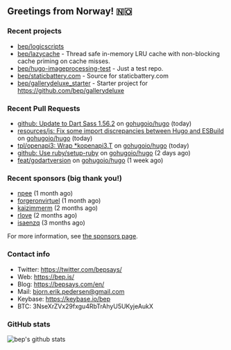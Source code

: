 ## Greetings from Norway! 🇳🇴

### Recent projects

- [bep/logicscripts](https://github.com/bep/logicscripts)
- [bep/lazycache](https://github.com/bep/lazycache) - Thread safe in-memory LRU cache with non-blocking cache priming on cache misses.
- [bep/hugo-imageprocessing-test](https://github.com/bep/hugo-imageprocessing-test) - Just a test repo.
- [bep/staticbattery.com](https://github.com/bep/staticbattery.com) - Source for staticbattery.com
- [bep/gallerydeluxe_starter](https://github.com/bep/gallerydeluxe_starter) - Starter project for https://github.com/bep/gallerydeluxe

### Recent Pull Requests

- [github: Update to Dart Sass 1.56.2](https://github.com/gohugoio/hugo/pull/10531) on [gohugoio/hugo](https://github.com/gohugoio/hugo) (today)
- [resources/js: Fix some import discrepancies between Hugo and ESBuild](https://github.com/gohugoio/hugo/pull/10529) on [gohugoio/hugo](https://github.com/gohugoio/hugo) (today)
- [tpl/openapi3: Wrap *kopenapi3.T](https://github.com/gohugoio/hugo/pull/10528) on [gohugoio/hugo](https://github.com/gohugoio/hugo) (today)
- [github: Use ruby/setup-ruby](https://github.com/gohugoio/hugo/pull/10522) on [gohugoio/hugo](https://github.com/gohugoio/hugo) (2 days ago)
- [feat/godartversion](https://github.com/gohugoio/hugo/pull/10506) on [gohugoio/hugo](https://github.com/gohugoio/hugo) (1 week ago)

### Recent sponsors (big thank you!)

- [npee](https://github.com/npee) (1 month ago)
- [forgeronvirtuel](https://github.com/forgeronvirtuel) (1 month ago)
- [kaizimmerm](https://github.com/kaizimmerm) (2 months ago)
- [rlove](https://github.com/rlove) (2 months ago)
- [isaenzq](https://github.com/isaenzq) (3 months ago)

For more information, see [the sponsors page](https://github.com/sponsors/bep/).

### Contact info
- Twitter: https://twitter.com/bepsays/
- Web: https://bep.is/
- Blog: https://bepsays.com/en/
- Mail: bjorn.erik.pedersen@gmail.com
- Keybase: https://keybase.io/bep
- BTC: 3NseXrZVx29fxgu4RbTrAhyU5UKyjeAukX


### GitHub stats
![bep's github stats](https://github-readme-stats.vercel.app/api?username=bep&count_private=true&hide_title=true)

